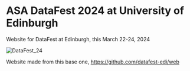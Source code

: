# ASA DataFest 2024 at University of Edinburgh

Website for DataFest at Edinburgh, this March 22-24, 2024

![DataFest_24](https://github.com/oevkaya/datafest_UoE/blob/master/docs/img/df-edi-logo-light.png)

Website made from this base one, https://github.com/datafest-edi/web
